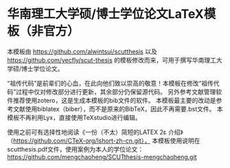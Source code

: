 # 华南理工大学硕/博士学位论文LaTeX模板（非官方）

本模板由 
https://github.com/alwintsui/scutthesis 
以及 
https://github.com/yecfly/scut-thesis 
的模板修改而来，可用于撰写华南理工大学硕/博士学位论文。

“祖传代码”是前辈们的心血，在此向他们致以崇高的敬意！本模板在修改“祖传代码”过程中仅对修改部分进行更新，其余部分仍保留源代码。
另外参考文献管理软件推荐使用zotero，这是生成本模板的bib文件的软件。
本模板最主要的改动是参考文献使用biblatex（biber），而不是原来的BibTeX，因此不再需要.bst文件。
本模板不再利用Lyx，直接使用TeXstudio进行编辑。

使用之前可有选择性地阅读《一份（不太）简短的LATEX 2ε 介绍》（https://github.com/CTeX-org/lshort-zh-cn.git），
本模板使用说明在scutthesis.pdf文件，使用案例为本人的学位论文：
https://github.com/mengchaoheng/SCUTthesis-mengchaoheng.git


